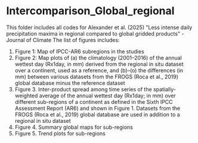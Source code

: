 # Intercomparison_Global_regional
This folder includes all codes for Alexander et al. (2025) "Less intense daily precipitation maxima in regional compared to global gridded products" - Journal of Climate
The list of figures includes: 
1. Figure 1: Map of IPCC-AR6 subregions in the studies
2. Figure 2: Map plots of (a) the climatology (2001–2016) of the annual wettest day (Rx1day, in mm) derived from the regional in situ dataset over a continent, used as a reference, and (b)–(o) the differences (in mm) between various datasets from the FROGS (Roca et al., 2019) global database minus the reference dataset
3. Figure 3. Inter-product spread among time series of the spatially-weighted average of the annual wettest day (Rx1day; in mm) over different sub-regions of a continent as defined in the Sixth IPCC Assessment Report (AR6) and shown in Figure 1. Datasets from the FROGS (Roca et al., 2019) global database are used in addition to a regional in situ dataset
4. Figure 4. Summary global maps for sub-regions
5. Figure 5. Trend plots for sub-regions
